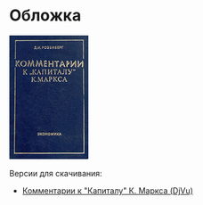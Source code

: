 # Обложка

![Комментарии к "Капиталу" К. Маркса](cover.jpg)

Версии для скачивания:

- [Комментарии к "Капиталу" К. Маркса (DjVu)](./rozenberg_comments_to_capital.djvu)
